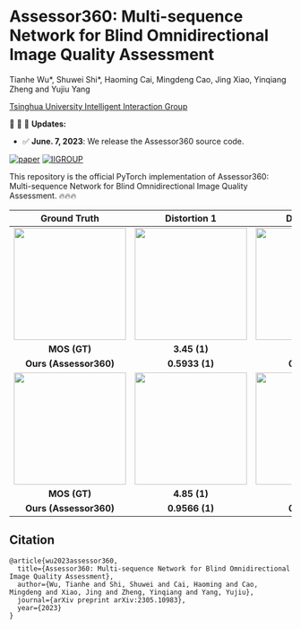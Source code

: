 # Assessor360: Multi-sequence Network for Blind Omnidirectional Image Quality Assessment

Tianhe Wu*, Shuwei Shi*, Haoming Cai, Mingdeng Cao, Jing Xiao, Yinqiang Zheng and Yujiu Yang

[Tsinghua University Intelligent Interaction Group](https://sites.google.com/view/iigroup-thu/home)

:rocket:  :rocket:  :rocket: **Updates:**
- ✅ **June. 7, 2023**: We release the Assessor360 source code.

[![paper](https://img.shields.io/badge/arXiv-Paper-green.svg)](https://arxiv.org/abs/2305.10983)
[![IIGROUP](https://img.shields.io/badge/IIGROUP-github-red.svg)](https://github.com/IIGROUP)


This repository is the official PyTorch implementation of Assessor360: Multi-sequence Network for Blind Omnidirectional Image Quality Assessment. :fire::fire::fire:


|Ground Truth|Distortion 1|Distortion 2|Distortion 3|Distortion 4|
|       :---:       |     :---:        |        :-----:         |        :-----:         |        :-----:         | 
| <img width="200" src="images/GT_1.png">|<img width="200" src="images/dis1_1.png">|<img width="200" src="images/dis2_1.png">|<img width="200" src="images/dis3_1.png">|<img width="200" src="images/dis4_1.png">|
|**MOS (GT)**|**3.45 (1)**|**2.95 (2)**|**1.6 (3)**|**1.1 (4)**|
|**Ours (Assessor360)**|**0.5933 (1)**|**0.5213 (2)**|**0.1220 (3)**|**0.0120 (4)**|
| <img width="200" src="images/GT_2.png">|<img width="200" src="images/dis1_2.png">|<img width="200" src="images/dis2_2.png">|<img width="200" src="images/dis3_2.png">|<img width="200" src="images/dis4_2.png">|
|**MOS (GT)**|**4.85 (1)**|**3.25 (2)**|**2.4 (3)**|**1.3 (4)**|
|**Ours (Assessor360)**|**0.9566 (1)**|**0.7263 (2)**|**0.3495 (3)**|**0.0748 (4)**|




## Citation
```
@article{wu2023assessor360,
  title={Assessor360: Multi-sequence Network for Blind Omnidirectional Image Quality Assessment},
  author={Wu, Tianhe and Shi, Shuwei and Cai, Haoming and Cao, Mingdeng and Xiao, Jing and Zheng, Yinqiang and Yang, Yujiu},
  journal={arXiv preprint arXiv:2305.10983},
  year={2023}
}
```
